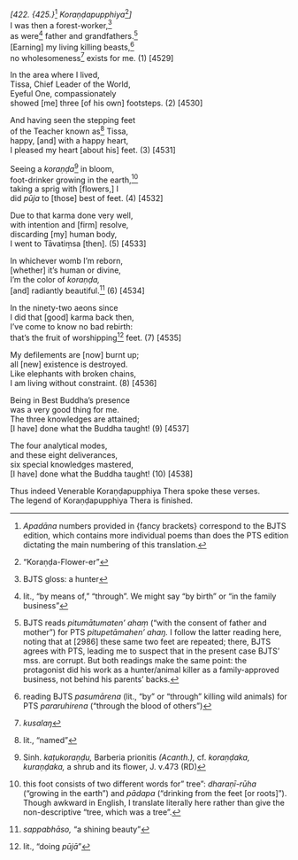 *\[422. {425.}*[^1] *Koraṇḍapupphiya*[^2]*\]*  
I was then a forest-worker,[^3]  
as were[^4] father and grandfathers.[^5]  
\[Earning\] my living killing beasts,[^6]  
no wholesomeness[^7] exists for me. (1) \[4529\]

In the area where I lived,  
Tissa, Chief Leader of the World,  
Eyeful One, compassionately  
showed \[me\] three \[of his own\] footsteps. (2) \[4530\]

And having seen the stepping feet  
of the Teacher known as[^8] Tissa,  
happy, \[and\] with a happy heart,  
I pleased my heart \[about his\] feet. (3) \[4531\]

Seeing a *koraṇḍa*[^9] in bloom,  
foot-drinker growing in the earth,[^10]  
taking a sprig with \[flowers,\] I  
did *pūja* to \[those\] best of feet. (4) \[4532\]

Due to that karma done very well,  
with intention and \[firm\] resolve,  
discarding \[my\] human body,  
I went to Tāvatiṃsa \[then\]. (5) \[4533\]

In whichever womb I’m reborn,  
\[whether\] it’s human or divine,  
I’m the color of *koraṇḍa,*  
\[and\] radiantly beautiful.[^11] (6) \[4534\]

In the ninety-two aeons since  
I did that \[good\] karma back then,  
I’ve come to know no bad rebirth:  
that’s the fruit of worshipping[^12] feet. (7) \[4535\]

My defilements are \[now\] burnt up;  
all \[new\] existence is destroyed.  
Like elephants with broken chains,  
I am living without constraint. (8) \[4536\]

Being in Best Buddha’s presence  
was a very good thing for me.  
The three knowledges are attained;  
\[I have\] done what the Buddha taught! (9) \[4537\]

The four analytical modes,  
and these eight deliverances,  
six special knowledges mastered,  
\[I have\] done what the Buddha taught! (10) \[4538\]

Thus indeed Venerable Koraṇḍapupphiya Thera spoke these verses.  
The legend of Koraṇḍapupphiya Thera is finished.  
[^1]: *Apadāna* numbers provided in {fancy brackets} correspond to the
    BJTS edition, which contains more individual poems than does the PTS
    edition dictating the main numbering of this translation.  
[^2]: “Koraṇḍa-Flower-er”  
[^3]: BJTS gloss: a hunter  
[^4]: lit., “by means of,” “through”. We might say “by birth” or “in the
    family business”  
[^5]: BJTS reads *pitumātumaten’ ahaṃ* (“with the consent of father and
    mother”) for PTS *pitupetāmahen’ ahaŋ.* I follow the latter reading
    here, noting that at \[2986\] these same two feet are repeated;
    there, BJTS agrees with PTS, leading me to suspect that in the
    present case BJTS’ mss. are corrupt. But both readings make the same
    point: the protagonist did his work as a hunter/animal killer as a
    family-approved business, not behind his parents’ backs.  
[^6]: reading BJTS *pasumārena* (lit., “by” or “through” killing wild
    animals) for PTS *pararuhirena* (“through the blood of others”)  
[^7]: *kusalaŋ*  
[^8]: lit., “named”  
[^9]: Sinh. *kaṭukoraṇḍu,* Barberia prionitis *(Acanth.),* cf.
    *koraṇḍaka, kuraṇḍaka,* a shrub and its flower, J. v.473 (RD)  
[^10]: this foot consists of two different words for” tree”:
    *dharaṇī-rūha* (“growing in the earth”) and *pādapa* (“drinking from
    the feet \[or roots\]”). Though awkward in English, I translate
    literally here rather than give the non-descriptive “tree, which was
    a tree”.  
[^11]: *sappabhāso,* “a shining beauty”  
[^12]: lit., “doing *pūjā*”
